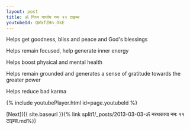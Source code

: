 ```yaml
---
layout: post
title: ॐ निथ्य नार्थाय नमः ११ टाइम्स
youtubeId: QWafZHn_OkE
---
```

 
 
Helps get goodness, bliss and peace and God's blessings
 
Helps remain focused, help generate inner energy 
 
Helps boost physical and mental health 
 
Helps remain grounded and generates a sense of gratitude towards the greater power 
 
Helps reduce bad karma
 
 
 
 


{% include youtubePlayer.html id=page.youtubeId %}
 
[Next]({{ site.baseurl }}{% link  split1/_posts/2013-03-03-ॐ नरथकाया नमः ११ टाइम्स.md%})
 
